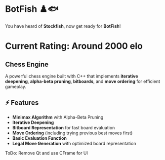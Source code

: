 # BotFish ♟️🐟  
You have heard of **Stockfish**, now get ready for **BotFish**!  

# Current Rating: Around 2000 elo

## Chess Engine  

A powerful chess engine built with C++ that implements **iterative deepening**, **alpha-beta pruning**, **bitboards**, and **move ordering** for efficient gameplay.  

## ⚡ Features  

- **Minimax Algorithm** with Alpha-Beta Pruning  
- **Iterative Deepening** 
- **Bitboard Representation** for fast board evaluation  
- **Move Ordering** (including trying previous best moves first)  
- **Basic Evaluation Function** 
- **Legal Move Generation** with optimized board representation

ToDo: Remove Qt and use CFrame for UI

